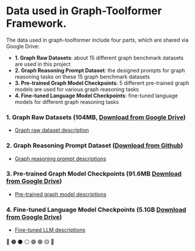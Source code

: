 # Data used in Graph-Toolformer Framework.

The data used in graph-toolformer include four parts, which are shared via Google Drive:

- **1. Graph Raw Datasets**: about 15 different graph benchmark datasets are used in this project
- **2. Graph Reasoning Prompt Dataset**: the designed prompts for graph reasoning tasks on these 15 graph benchmark datasets
- **3. Pre-trained Graph Model Checkpoints**: 5 different pre-trained graph models are used for various graph reasoning tasks
- **4. Fine-tuned Language Model Checkpoints**: fine-tuned language models for different graph reasoning tasks


### 1. Graph Raw Datasets (104MB, [Download from Google Drive](https://drive.google.com/file/d/1lC23j9RYMb44JRJybxIpUtxuQ2lW58n_/view?usp=sharing))

- [Graph raw dataset description](https://github.com/jwzhanggy/Graph_Toolformer/tree/main/Graph_Toolformer_Package#graph-datasets-used-in-graph-toolformer)


### 2. Graph Reasoning Prompt Dataset ([Download from Github](https://github.com/jwzhanggy/Graph_Toolformer/tree/main/LLM_Tuning/prompt))

- [Graph reasoning prompt descriptions](https://github.com/jwzhanggy/Graph_Toolformer/tree/main/LLM_Tuning/prompt/README.md)


### 3. Pre-trained Graph Model Checkpoints (91.6MB [Download from Google Drive](https://drive.google.com/file/d/1Wpw2DBa2p_PG_od3AVGZd5GvoKhCM2mH/view?usp=sharing))

- [Pre-trained graph model descriptions](https://github.com/jwzhanggy/Graph_Toolformer/tree/main/Graph_Toolformer_Package#pre-trained-graph-models)


### 4. Fine-tuned Language Model Checkpoints (5.1GB [Download from Google Drive](https://drive.google.com/file/d/1wja3_aBbWg6YztB7gNna_2FuN10dWjiZ/view?usp=sharing))

- [Fine-tuned LLM descriptions](https://github.com/jwzhanggy/Graph_Toolformer/tree/main/Graph_Toolformer_Package#pre-trained-graph-models-used-in-graph-toolformer)

🔴
🟠
⚫
⚪
🟣
🟢
🟡
🔵
